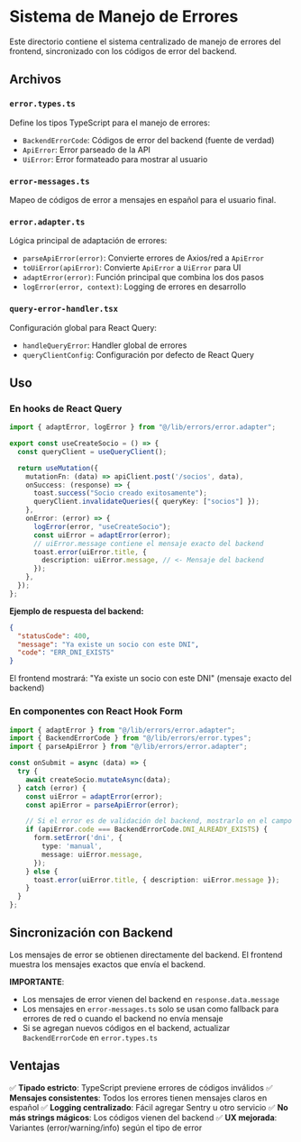 # Sistema de Manejo de Errores

Este directorio contiene el sistema centralizado de manejo de errores del frontend, sincronizado con los códigos de error del backend.

## Archivos

### `error.types.ts`
Define los tipos TypeScript para el manejo de errores:
- `BackendErrorCode`: Códigos de error del backend (fuente de verdad)
- `ApiError`: Error parseado de la API
- `UiError`: Error formateado para mostrar al usuario

### `error-messages.ts`
Mapeo de códigos de error a mensajes en español para el usuario final.

### `error.adapter.ts`
Lógica principal de adaptación de errores:
- `parseApiError(error)`: Convierte errores de Axios/red a `ApiError`
- `toUiError(apiError)`: Convierte `ApiError` a `UiError` para UI
- `adaptError(error)`: Función principal que combina los dos pasos
- `logError(error, context)`: Logging de errores en desarrollo

### `query-error-handler.tsx`
Configuración global para React Query:
- `handleQueryError`: Handler global de errores
- `queryClientConfig`: Configuración por defecto de React Query

## Uso

### En hooks de React Query

```typescript
import { adaptError, logError } from "@/lib/errors/error.adapter";

export const useCreateSocio = () => {
  const queryClient = useQueryClient();

  return useMutation({
    mutationFn: (data) => apiClient.post('/socios', data),
    onSuccess: (response) => {
      toast.success("Socio creado exitosamente");
      queryClient.invalidateQueries({ queryKey: ["socios"] });
    },
    onError: (error) => {
      logError(error, "useCreateSocio");
      const uiError = adaptError(error);
      // uiError.message contiene el mensaje exacto del backend
      toast.error(uiError.title, {
        description: uiError.message, // <- Mensaje del backend
      });
    },
  });
};
```

**Ejemplo de respuesta del backend:**
```json
{
  "statusCode": 400,
  "message": "Ya existe un socio con este DNI",
  "code": "ERR_DNI_EXISTS"
}
```

El frontend mostrará: "Ya existe un socio con este DNI" (mensaje exacto del backend)

### En componentes con React Hook Form

```typescript
import { adaptError } from "@/lib/errors/error.adapter";
import { BackendErrorCode } from "@/lib/errors/error.types";
import { parseApiError } from "@/lib/errors/error.adapter";

const onSubmit = async (data) => {
  try {
    await createSocio.mutateAsync(data);
  } catch (error) {
    const uiError = adaptError(error);
    const apiError = parseApiError(error);

    // Si el error es de validación del backend, mostrarlo en el campo
    if (apiError.code === BackendErrorCode.DNI_ALREADY_EXISTS) {
      form.setError('dni', {
        type: 'manual',
        message: uiError.message,
      });
    } else {
      toast.error(uiError.title, { description: uiError.message });
    }
  }
};
```

## Sincronización con Backend

Los mensajes de error se obtienen directamente del backend. El frontend muestra los mensajes exactos que envía el backend.

**IMPORTANTE**:
- Los mensajes de error vienen del backend en `response.data.message`
- Los mensajes en `error-messages.ts` solo se usan como fallback para errores de red o cuando el backend no envía mensaje
- Si se agregan nuevos códigos en el backend, actualizar `BackendErrorCode` en `error.types.ts`

## Ventajas

✅ **Tipado estricto**: TypeScript previene errores de códigos inválidos
✅ **Mensajes consistentes**: Todos los errores tienen mensajes claros en español
✅ **Logging centralizado**: Fácil agregar Sentry u otro servicio
✅ **No más strings mágicos**: Los códigos vienen del backend
✅ **UX mejorada**: Variantes (error/warning/info) según el tipo de error
